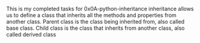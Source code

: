 This is my completed tasks for  0x0A-python-inheritance
inheritance  allows us to define a class that inherits all the methods and properties from another class. Parent class is the class being inherited from, also called base class. Child class is the class that inherits from another class, also called derived class
